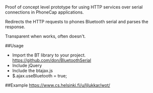 Proof of concept level prototype for using HTTP services over serial connections in PhoneCap applications.

Redirects the HTTP requests to phones Bluetooth serial and parses the response.

Transparent when works, often doesn't. 

##Usage

- Import the BT library to your project. https://github.com/don/BluetoothSerial
- Include jQuery
- Include the btajax.js 
- $.ajax.useBluetooth = true;

##Example
https://www.cs.helsinki.fi/u/ljlukkar/wot/
